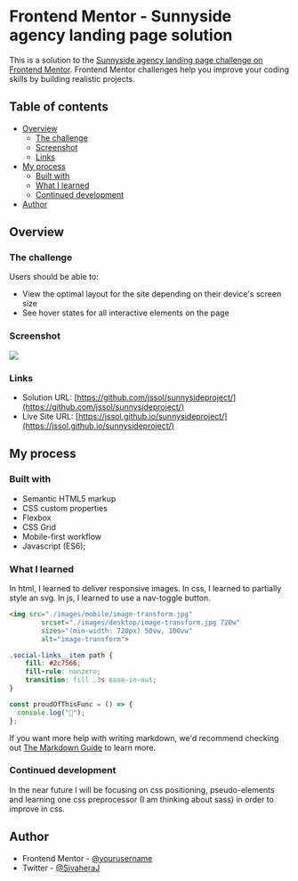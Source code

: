 # Frontend Mentor - Sunnyside agency landing page solution

This is a solution to the [Sunnyside agency landing page challenge on Frontend Mentor](https://www.frontendmentor.io/challenges/sunnyside-agency-landing-page-7yVs3B6ef). Frontend Mentor challenges help you improve your coding skills by building realistic projects.

## Table of contents

- [Overview](#overview)
  - [The challenge](#the-challenge)
  - [Screenshot](#screenshot)
  - [Links](#links)
- [My process](#my-process)
  - [Built with](#built-with)
  - [What I learned](#what-i-learned)
  - [Continued development](#continued-development)
- [Author](#author)

## Overview

### The challenge

Users should be able to:

- View the optimal layout for the site depending on their device's screen size
- See hover states for all interactive elements on the page

### Screenshot

![](./screenshot.jpg)

### Links

- Solution URL: [https://github.com/jssol/sunnysideproject/](https://github.com/jssol/sunnysideproject/)
- Live Site URL: [https://jssol.github.io/sunnysideproject/](https://jssol.github.io/sunnysideproject/)

## My process

### Built with

- Semantic HTML5 markup
- CSS custom properties
- Flexbox
- CSS Grid
- Mobile-first workflow
- Javascript (ES6);

### What I learned

In html, I learned to deliver responsive images.
In css, I learned to partially style an svg.
In js, I learned to use a nav-toggle button.

```html
<img src="./images/mobile/image-transform.jpg"
        srcset="./images/desktop/image-transform.jpg 720w"
        sizes="(min-width: 720px) 50vw, 100vw"
        alt="image-transform">
```

```css
.social-links__item path {
    fill: #2c7566;
    fill-rule: nonzero;
    transition: fill .3s ease-in-out;
}
```

```js
const proudOfThisFunc = () => {
  console.log("🎉");
};
```

If you want more help with writing markdown, we'd recommend checking out [The Markdown Guide](https://www.markdownguide.org/) to learn more.

### Continued development

In the near future I will be focusing on css positioning, pseudo-elements and learning one css preprocessor (I am thinking about sass) in order to improve in css.

## Author

- Frontend Mentor - [@yourusername](https://www.frontendmentor.io/profile/yourusername)
- Twitter - [@SivaheraJ](https://www.twitter.com/sivaheraj)